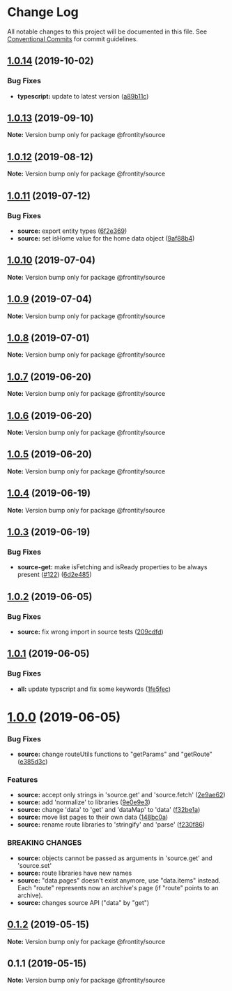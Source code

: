 # Change Log

All notable changes to this project will be documented in this file.
See [Conventional Commits](https://conventionalcommits.org) for commit guidelines.

## [1.0.14](https://github.com/frontity/frontity/compare/@frontity/source@1.0.13...@frontity/source@1.0.14) (2019-10-02)


### Bug Fixes

* **typescript:** update to latest version ([a89b11c](https://github.com/frontity/frontity/commit/a89b11c))





## [1.0.13](https://github.com/frontity/frontity/compare/@frontity/source@1.0.12...@frontity/source@1.0.13) (2019-09-10)

**Note:** Version bump only for package @frontity/source





## [1.0.12](https://github.com/frontity/frontity/compare/@frontity/source@1.0.11...@frontity/source@1.0.12) (2019-08-12)

**Note:** Version bump only for package @frontity/source





## [1.0.11](https://github.com/frontity/frontity/compare/@frontity/source@1.0.10...@frontity/source@1.0.11) (2019-07-12)


### Bug Fixes

* **source:** export entity types ([6f2e369](https://github.com/frontity/frontity/commit/6f2e369))
* **source:** set isHome value for the home data object ([9af88b4](https://github.com/frontity/frontity/commit/9af88b4))





## [1.0.10](https://github.com/frontity/frontity/compare/@frontity/source@1.0.9...@frontity/source@1.0.10) (2019-07-04)

**Note:** Version bump only for package @frontity/source





## [1.0.9](https://github.com/frontity/frontity/compare/@frontity/source@1.0.8...@frontity/source@1.0.9) (2019-07-04)

**Note:** Version bump only for package @frontity/source





## [1.0.8](https://github.com/frontity/frontity/compare/@frontity/source@1.0.7...@frontity/source@1.0.8) (2019-07-01)

**Note:** Version bump only for package @frontity/source





## [1.0.7](https://github.com/frontity/frontity/compare/@frontity/source@1.0.6...@frontity/source@1.0.7) (2019-06-20)

**Note:** Version bump only for package @frontity/source





## [1.0.6](https://github.com/frontity/frontity/compare/@frontity/source@1.0.5...@frontity/source@1.0.6) (2019-06-20)

**Note:** Version bump only for package @frontity/source





## [1.0.5](https://github.com/frontity/frontity/compare/@frontity/source@1.0.4...@frontity/source@1.0.5) (2019-06-20)

**Note:** Version bump only for package @frontity/source





## [1.0.4](https://github.com/frontity/frontity/compare/@frontity/source@1.0.3...@frontity/source@1.0.4) (2019-06-19)

**Note:** Version bump only for package @frontity/source





## [1.0.3](https://github.com/frontity/frontity/compare/@frontity/source@1.0.2...@frontity/source@1.0.3) (2019-06-19)


### Bug Fixes

* **source-get:** make isFetching and isReady properties to be always present ([#122](https://github.com/frontity/frontity/issues/122)) ([6d2e485](https://github.com/frontity/frontity/commit/6d2e485))





## [1.0.2](https://github.com/frontity/frontity/compare/@frontity/source@1.0.1...@frontity/source@1.0.2) (2019-06-05)


### Bug Fixes

* **source:** fix wrong import in source tests ([209cdfd](https://github.com/frontity/frontity/commit/209cdfd))





## [1.0.1](https://github.com/frontity/frontity/compare/@frontity/source@1.0.0...@frontity/source@1.0.1) (2019-06-05)


### Bug Fixes

* **all:** update typscript and fix some keywords ([1fe5fec](https://github.com/frontity/frontity/commit/1fe5fec))





# [1.0.0](https://github.com/frontity/frontity/compare/@frontity/source@0.1.2...@frontity/source@1.0.0) (2019-06-05)


### Bug Fixes

* **source:** change routeUtils functions to "getParams" and "getRoute" ([e385d3c](https://github.com/frontity/frontity/commit/e385d3c))


### Features

* **source:** accept only strings in 'source.get' and 'source.fetch' ([2e9ae62](https://github.com/frontity/frontity/commit/2e9ae62))
* **source:** add 'normalize' to libraries ([9e0e9e3](https://github.com/frontity/frontity/commit/9e0e9e3))
* **source:** change 'data' to 'get' and 'dataMap' to 'data' ([f32be1a](https://github.com/frontity/frontity/commit/f32be1a))
* **source:** move list pages to their own data ([148bc0a](https://github.com/frontity/frontity/commit/148bc0a))
* **source:** rename route libraries to 'stringify' and 'parse' ([f230f86](https://github.com/frontity/frontity/commit/f230f86))


### BREAKING CHANGES

* **source:** objects cannot be passed as arguments in 'source.get' and 'source.set'
* **source:** route libraries have new names
* **source:** "data.pages" doesn't exist anymore, use "data.items" instead. Each "route" represents now an archive's page (if "route" points to an archive).
* **source:** changes source API ("data" by  "get")





## [0.1.2](https://github.com/frontity/frontity/compare/@frontity/source@0.1.1...@frontity/source@0.1.2) (2019-05-15)

**Note:** Version bump only for package @frontity/source





## 0.1.1 (2019-05-15)

**Note:** Version bump only for package @frontity/source
